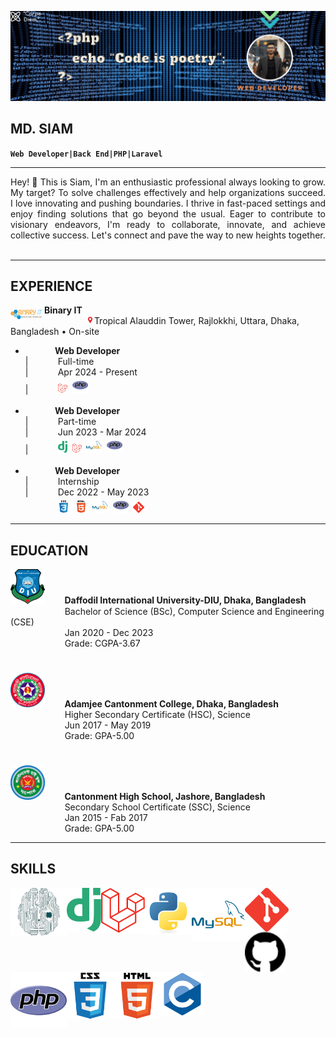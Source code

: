 ![Banner](imgs/banner.gif)  

## __MD. SIAM__  
**`Web Developer|Back End|PHP|Laravel`**  
___

<div style="text-align: justify;">
Hey! 👋 This is Siam, I'm an enthusiastic professional always looking to grow. My target? To solve challenges effectively and help organizations succeed. I love innovating and pushing boundaries. I thrive in fast-paced settings and enjoy finding solutions that go beyond the usual. Eager to contribute to visionary endeavors, I'm ready to collaborate, innovate, and achieve collective success. Let's connect and pave the way to new heights together.
</div><br>

___
## EXPERIENCE

<img align="left" alt="binary-it" width="50px;" src="imgs/logo.png" style="margin-top:8px;">&nbsp;__Binary IT__  
&nbsp;&nbsp;&nbsp;&nbsp;&nbsp;&nbsp;&nbsp;&nbsp;&nbsp;&nbsp;&nbsp;&nbsp;&nbsp;&nbsp;&nbsp;&nbsp;&nbsp;&nbsp;<img alt="location_bar" width="13px;" src="imgs/location_bar.png">Tropical Alauddin Tower, Rajlokkhi, Uttara, Dhaka, Bangladesh • On-site  

- &nbsp;&nbsp;&nbsp;&nbsp;&nbsp;&nbsp;&nbsp;&nbsp;&nbsp;&nbsp;&nbsp;&nbsp;__Web Developer__  
|&nbsp;&nbsp;&nbsp;&nbsp;&nbsp;&nbsp;&nbsp;&nbsp;&nbsp;&nbsp;&nbsp;&nbsp;Full-time  
|&nbsp;&nbsp;&nbsp;&nbsp;&nbsp;&nbsp;&nbsp;&nbsp;&nbsp;&nbsp;&nbsp;&nbsp;Apr 2024 - Present  
|&nbsp;&nbsp;&nbsp;&nbsp;&nbsp;&nbsp;&nbsp;&nbsp;&nbsp;&nbsp;&nbsp;&nbsp;<img alt="laravel" width="15px;" src="imgs/laravel.png">&nbsp;&nbsp;<img alt="php" width="25px;" src="imgs/php-original.svg"><br><br>
- &nbsp;&nbsp;&nbsp;&nbsp;&nbsp;&nbsp;&nbsp;&nbsp;&nbsp;&nbsp;&nbsp;&nbsp;__Web Developer__  
|&nbsp;&nbsp;&nbsp;&nbsp;&nbsp;&nbsp;&nbsp;&nbsp;&nbsp;&nbsp;&nbsp;&nbsp;Part-time  
|&nbsp;&nbsp;&nbsp;&nbsp;&nbsp;&nbsp;&nbsp;&nbsp;&nbsp;&nbsp;&nbsp;&nbsp;Jun 2023 - Mar 2024  
|&nbsp;&nbsp;&nbsp;&nbsp;&nbsp;&nbsp;&nbsp;&nbsp;&nbsp;&nbsp;&nbsp;&nbsp;<img alt="django" width="15px;" src="imgs/django.svg">&nbsp;&nbsp;<img alt="laravel" width="15px;" src="imgs/laravel.png">&nbsp;&nbsp;<img alt="mysql" width="25px;" src="imgs/mysql-original-wordmark.svg">&nbsp;&nbsp;<img alt="php" width="25px;" src="imgs/php-original.svg"><br><br>
- &nbsp;&nbsp;&nbsp;&nbsp;&nbsp;&nbsp;&nbsp;&nbsp;&nbsp;&nbsp;&nbsp;&nbsp;__Web Developer__  
|&nbsp;&nbsp;&nbsp;&nbsp;&nbsp;&nbsp;&nbsp;&nbsp;&nbsp;&nbsp;&nbsp;&nbsp;Internship  
|&nbsp;&nbsp;&nbsp;&nbsp;&nbsp;&nbsp;&nbsp;&nbsp;&nbsp;&nbsp;&nbsp;&nbsp;Dec 2022 - May 2023  
&nbsp;&nbsp;&nbsp;&nbsp;&nbsp;&nbsp;&nbsp;&nbsp;&nbsp;&nbsp;&nbsp;&nbsp;&nbsp;<img alt="css" width="20px;" src="imgs/css3-original-wordmark.svg">&nbsp;&nbsp;<img alt="html" width="20px;" src="imgs/html5-original-wordmark.svg">&nbsp;&nbsp;<img alt="mysql" width="25px;" src="imgs/mysql-original-wordmark.svg">&nbsp;&nbsp;<img alt="php" width="25px;" src="imgs/php-original.svg">&nbsp;&nbsp;<img alt="git" width="18px;" src="imgs/git-scm-icon.svg">
___

## EDUCATION
<img alt="diu" width="55px;" src="imgs/diu_logo.png" style="margin-top:">&nbsp;&nbsp;&nbsp;&nbsp;&nbsp;&nbsp;&nbsp;&nbsp;__Daffodil International University-DIU, Dhaka, Bangladesh__  
&nbsp;&nbsp;&nbsp;&nbsp;&nbsp;&nbsp;&nbsp;&nbsp;&nbsp;&nbsp;&nbsp;&nbsp;&nbsp;&nbsp;&nbsp;&nbsp;&nbsp;&nbsp;&nbsp;&nbsp;&nbsp;&nbsp;Bachelor of Science (BSc), Computer Science and Engineering (CSE)  
&nbsp;&nbsp;&nbsp;&nbsp;&nbsp;&nbsp;&nbsp;&nbsp;&nbsp;&nbsp;&nbsp;&nbsp;&nbsp;&nbsp;&nbsp;&nbsp;&nbsp;&nbsp;&nbsp;&nbsp;&nbsp;&nbsp;Jan 2020 - Dec 2023  
&nbsp;&nbsp;&nbsp;&nbsp;&nbsp;&nbsp;&nbsp;&nbsp;&nbsp;&nbsp;&nbsp;&nbsp;&nbsp;&nbsp;&nbsp;&nbsp;&nbsp;&nbsp;&nbsp;&nbsp;&nbsp;&nbsp;Grade: CGPA-3.67  <br>
#
<img alt="acc" width="55px;" src="imgs/ACC_logo.png" style="margin-top:">&nbsp;&nbsp;&nbsp;&nbsp;&nbsp;&nbsp;&nbsp;&nbsp;__Adamjee Cantonment College, Dhaka, Bangladesh__  
&nbsp;&nbsp;&nbsp;&nbsp;&nbsp;&nbsp;&nbsp;&nbsp;&nbsp;&nbsp;&nbsp;&nbsp;&nbsp;&nbsp;&nbsp;&nbsp;&nbsp;&nbsp;&nbsp;&nbsp;&nbsp;&nbsp;Higher Secondary Certificate (HSC), Science  
&nbsp;&nbsp;&nbsp;&nbsp;&nbsp;&nbsp;&nbsp;&nbsp;&nbsp;&nbsp;&nbsp;&nbsp;&nbsp;&nbsp;&nbsp;&nbsp;&nbsp;&nbsp;&nbsp;&nbsp;&nbsp;&nbsp;Jun 2017 - May 2019  
&nbsp;&nbsp;&nbsp;&nbsp;&nbsp;&nbsp;&nbsp;&nbsp;&nbsp;&nbsp;&nbsp;&nbsp;&nbsp;&nbsp;&nbsp;&nbsp;&nbsp;&nbsp;&nbsp;&nbsp;&nbsp;&nbsp;Grade: GPA-5.00  <br>
#
<img alt="chsj" width="55px;" src="imgs/CHSJ_logo.png" style="margin-top:">&nbsp;&nbsp;&nbsp;&nbsp;&nbsp;&nbsp;&nbsp;&nbsp;__Cantonment High School, Jashore, Bangladesh__  
&nbsp;&nbsp;&nbsp;&nbsp;&nbsp;&nbsp;&nbsp;&nbsp;&nbsp;&nbsp;&nbsp;&nbsp;&nbsp;&nbsp;&nbsp;&nbsp;&nbsp;&nbsp;&nbsp;&nbsp;&nbsp;&nbsp;Secondary School Certificate (SSC), Science  
&nbsp;&nbsp;&nbsp;&nbsp;&nbsp;&nbsp;&nbsp;&nbsp;&nbsp;&nbsp;&nbsp;&nbsp;&nbsp;&nbsp;&nbsp;&nbsp;&nbsp;&nbsp;&nbsp;&nbsp;&nbsp;&nbsp;Jan 2015 - Fab 2017  
&nbsp;&nbsp;&nbsp;&nbsp;&nbsp;&nbsp;&nbsp;&nbsp;&nbsp;&nbsp;&nbsp;&nbsp;&nbsp;&nbsp;&nbsp;&nbsp;&nbsp;&nbsp;&nbsp;&nbsp;&nbsp;&nbsp;Grade: GPA-5.00


___

## SKILLS
<img align="left" alt="deep learnig" width="90px;" src="imgs/DL_logo.png">
<img align="left" alt="django" width="55px;" src="imgs/django.svg">
<img align="left" alt="laravel" width="70px;" src="imgs/laravel.png">
<img align="left" alt="python" width="75px;" src="imgs/python-original.svg">
<img align="left" alt="mysql" width="85px;" src="imgs/mysql-original-wordmark.svg">
<img align="left" alt="git" width="70px;" src="imgs/git-scm-icon.svg">
<img align="left" alt="github" width="65px;" src="imgs/github.svg">
<img align="left" alt="php" width="90px;" src="imgs/php-original.svg">
<img align="left" alt="css" width="75px;" src="imgs/css3-original-wordmark.svg">
<img align="left" alt="html" width="75px;" src="imgs/html5-original-wordmark.svg">
<img align="left" alt="c" width="70px;" src="imgs/c-original.svg">

